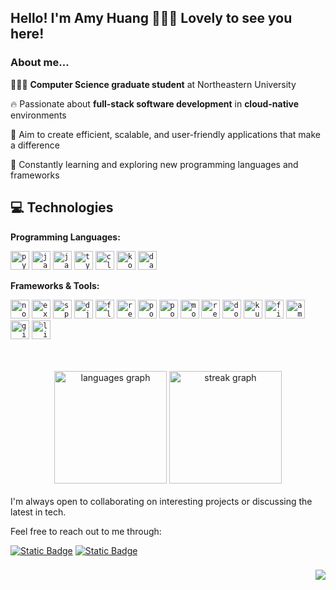 

## Hello! I'm Amy Huang 🙋🏻‍♀️ Lovely to see you here!

### About me...
👩🏻‍🎓 **Computer Science graduate student** at Northeastern University

🔥 Passionate about **full-stack software development** in **cloud-native** environments  

🎯 Aim to create efficient, scalable, and user-friendly applications that make a difference

🌱 Constantly learning and exploring new programming languages and frameworks

## 💻 Technologies

**Programming Languages:**

<code><img height="30" alt="python logo" src="https://cdn.jsdelivr.net/gh/devicons/devicon/icons/python/python-original.svg"></code>
<code><img height="30" alt="java logo" src="https://cdn.jsdelivr.net/gh/devicons/devicon/icons/java/java-original.svg"></code>
<code><img height="30" alt="javascript logo" src="https://skillicons.dev/icons?i=js"></code>
<code><img height="30" alt="typescript logo" src="https://skillicons.dev/icons?i=ts"></code>
<code><img height="30" alt="c logo" src="https://cdn.jsdelivr.net/gh/devicons/devicon/icons/c/c-original.svg"></code>
<code><img height="30" alt="kotlin logo" src="https://cdn.jsdelivr.net/gh/devicons/devicon/icons/kotlin/kotlin-original.svg"></code>
<code><img height="30" alt="dart logo" src="https://cdn.jsdelivr.net/gh/devicons/devicon/icons/dart/dart-original.svg"></code>


**Frameworks & Tools:**

<code><img height="30" alt="nodejs logo" src="https://skillicons.dev/icons?i=nodejs"></code>
<code><img height="30" alt="express logo" src="https://skillicons.dev/icons?i=express"></code>
<code><img height="30" alt="spring logo" src="https://cdn.jsdelivr.net/gh/devicons/devicon/icons/spring/spring-original.svg"></code>
<code><img height="30" alt="django logo" src="https://cdn.jsdelivr.net/gh/devicons/devicon/icons/django/django-plain.svg"></code>
<code><img height="30" alt="flutter logo" src="https://cdn.jsdelivr.net/gh/devicons/devicon/icons/flutter/flutter-original.svg"></code>
<code><img height="30" alt="react logo" src="https://cdn.jsdelivr.net/gh/devicons/devicon/icons/react/react-original.svg"></code>
<code><img height="30" alt="postgresql logo" src="https://cdn.jsdelivr.net/gh/devicons/devicon/icons/postgresql/postgresql-original.svg"></code>
<code><img height="30" alt="postman logo" src="https://skillicons.dev/icons?i=postman"></code>
<code><img height="30" alt="mongodb logo" src="https://cdn.jsdelivr.net/gh/devicons/devicon/icons/mongodb/mongodb-original.svg"></code>
<code><img height="30" alt="redis logo" src="https://cdn.jsdelivr.net/gh/devicons/devicon/icons/redis/redis-original.svg"></code>
<code><img height="30" alt="docker logo" src="https://skillicons.dev/icons?i=docker"></code>
<code><img height="30" alt="kubernetes logo" src="https://skillicons.dev/icons?i=kubernetes"></code>
<code><img height="30" alt="firebase logo" src="https://cdn.jsdelivr.net/gh/devicons/devicon/icons/firebase/firebase-plain.svg"></code>
<code><img height="30" alt="amazonwebservices logo" src="https://skillicons.dev/icons?i=aws"></code>
<code><img height="30" alt="git logo" src="https://skillicons.dev/icons?i=git"></code>
<code><img height="30" alt="linux logo" src="https://cdn.jsdelivr.net/gh/devicons/devicon/icons/linux/linux-original.svg"></code>

<br>
<br>

<div align="center">
  <img src="https://github-readme-stats.vercel.app/api/top-langs?username=amyhuang95&locale=en&hide_title=false&layout=compact&card_width=320&langs_count=5&theme=default&hide_border=false&order=2&hide=jupyter%20notebook" height="180" alt="languages graph"  />     
  <img src="https://streak-stats.demolab.com?user=amyhuang95&locale=en&mode=weekly&theme=default&hide_border=false&border_radius=5&order=3" height="180" alt="streak graph"  />
</div>

<br>
I'm always open to collaborating on interesting projects or discussing the latest in tech. 

Feel free to reach out to me through:

[![Static Badge](https://img.shields.io/badge/hsinyaohuang-0077B5?style=flat-square&logo=linkedin&logoColor=f5f3f2&logoSize=14&labelColor=0077B5)](https://www.linkedin.com/in/hsinyaohuang/) [![Static Badge](https://img.shields.io/badge/amyhshuang%40gmail.com-D14836?style=flat-square&logo=gmail&logoColor=f5f3f2&logoSize=14&labelColor=D14836)](mailto:amyhshuang@gmail.com)

###
<div align="right">
  <img src="https://visitor-badge.laobi.icu/badge?page_id=amyhuang95.amyhuang95&left_color=dimgrey&right_color=darkorange&left_text=views"  />
</div>

